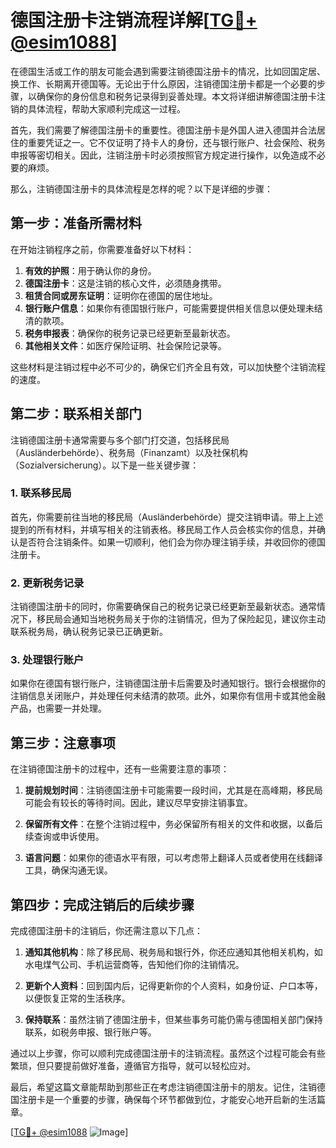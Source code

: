 # 德国注册卡注销流程详解[[TG💪+ @esim1088](https://t.me/s/esim1088)]

在德国生活或工作的朋友可能会遇到需要注销德国注册卡的情况，比如回国定居、换工作、长期离开德国等。无论出于什么原因，注销德国注册卡都是一个必要的步骤，以确保你的身份信息和税务记录得到妥善处理。本文将详细讲解德国注册卡注销的具体流程，帮助大家顺利完成这一过程。

首先，我们需要了解德国注册卡的重要性。德国注册卡是外国人进入德国并合法居住的重要凭证之一。它不仅证明了持卡人的身份，还与银行账户、社会保险、税务申报等密切相关。因此，注销注册卡时必须按照官方规定进行操作，以免造成不必要的麻烦。

那么，注销德国注册卡的具体流程是怎样的呢？以下是详细的步骤：

## 第一步：准备所需材料

在开始注销程序之前，你需要准备好以下材料：

1. **有效的护照**：用于确认你的身份。
2. **德国注册卡**：这是注销的核心文件，必须随身携带。
3. **租赁合同或房东证明**：证明你在德国的居住地址。
4. **银行账户信息**：如果你有德国银行账户，可能需要提供相关信息以便处理未结清的款项。
5. **税务申报表**：确保你的税务记录已经更新至最新状态。
6. **其他相关文件**：如医疗保险证明、社会保险记录等。

这些材料是注销过程中必不可少的，确保它们齐全且有效，可以加快整个注销流程的速度。

## 第二步：联系相关部门

注销德国注册卡通常需要与多个部门打交道，包括移民局（Ausländerbehörde）、税务局（Finanzamt）以及社保机构（Sozialversicherung）。以下是一些关键步骤：

### 1. 联系移民局

首先，你需要前往当地的移民局（Ausländerbehörde）提交注销申请。带上上述提到的所有材料，并填写相关的注销表格。移民局工作人员会核实你的信息，并确认是否符合注销条件。如果一切顺利，他们会为你办理注销手续，并收回你的德国注册卡。

### 2. 更新税务记录

注销德国注册卡的同时，你需要确保自己的税务记录已经更新至最新状态。通常情况下，移民局会通知当地税务局关于你的注销情况，但为了保险起见，建议你主动联系税务局，确认税务记录已正确更新。

### 3. 处理银行账户

如果你在德国有银行账户，注销德国注册卡后需要及时通知银行。银行会根据你的注销信息关闭账户，并处理任何未结清的款项。此外，如果你有信用卡或其他金融产品，也需要一并处理。

## 第三步：注意事项

在注销德国注册卡的过程中，还有一些需要注意的事项：

1. **提前规划时间**：注销德国注册卡可能需要一段时间，尤其是在高峰期，移民局可能会有较长的等待时间。因此，建议尽早安排注销事宜。
   
2. **保留所有文件**：在整个注销过程中，务必保留所有相关的文件和收据，以备后续查询或申诉使用。

3. **语言问题**：如果你的德语水平有限，可以考虑带上翻译人员或者使用在线翻译工具，确保沟通无误。

## 第四步：完成注销后的后续步骤

完成德国注册卡的注销后，你还需注意以下几点：

1. **通知其他机构**：除了移民局、税务局和银行外，你还应通知其他相关机构，如水电煤气公司、手机运营商等，告知他们你的注销情况。

2. **更新个人资料**：回到国内后，记得更新你的个人资料，如身份证、户口本等，以便恢复正常的生活秩序。

3. **保持联系**：虽然注销了德国注册卡，但某些事务可能仍需与德国相关部门保持联系，如税务申报、银行账户等。

通过以上步骤，你可以顺利完成德国注册卡的注销流程。虽然这个过程可能会有些繁琐，但只要提前做好准备，遵循官方指导，就可以轻松应对。

最后，希望这篇文章能帮助到那些正在考虑注销德国注册卡的朋友。记住，注销德国注册卡是一个重要的步骤，确保每个环节都做到位，才能安心地开启新的生活篇章。

[[TG💪+ @esim1088](https://t.me/s/esim1088) ![Image](https://i.postimg.cc/4NQfJmqS/Snipaste-2025-05-13-00-14-12.png)]